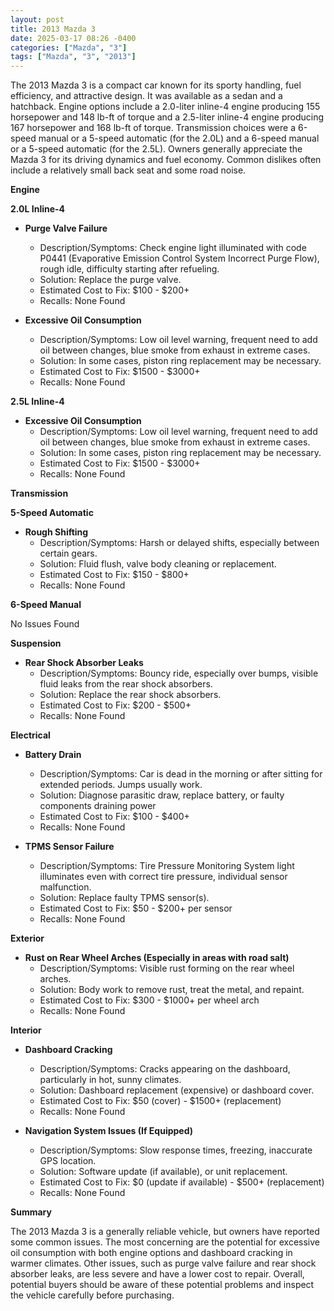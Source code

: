 ```yaml
---
layout: post
title: 2013 Mazda 3
date: 2025-03-17 08:26 -0400
categories: ["Mazda", "3"]
tags: ["Mazda", "3", "2013"]
---
```

The 2013 Mazda 3 is a compact car known for its sporty handling, fuel efficiency, and attractive design. It was available as a sedan and a hatchback. Engine options include a 2.0-liter inline-4 engine producing 155 horsepower and 148 lb-ft of torque and a 2.5-liter inline-4 engine producing 167 horsepower and 168 lb-ft of torque. Transmission choices were a 6-speed manual or a 5-speed automatic (for the 2.0L) and a 6-speed manual or a 5-speed automatic (for the 2.5L). Owners generally appreciate the Mazda 3 for its driving dynamics and fuel economy. Common dislikes often include a relatively small back seat and some road noise.

**Engine**

**2.0L Inline-4**

*   **Purge Valve Failure**
    *   Description/Symptoms: Check engine light illuminated with code P0441 (Evaporative Emission Control System Incorrect Purge Flow), rough idle, difficulty starting after refueling.
    *   Solution: Replace the purge valve.
    *   Estimated Cost to Fix: $100 - $200+
    *   Recalls: None Found

*   **Excessive Oil Consumption**
    *   Description/Symptoms: Low oil level warning, frequent need to add oil between changes, blue smoke from exhaust in extreme cases.
    *   Solution: In some cases, piston ring replacement may be necessary.
    *   Estimated Cost to Fix: $1500 - $3000+
    *   Recalls: None Found

**2.5L Inline-4**

*   **Excessive Oil Consumption**
    *   Description/Symptoms: Low oil level warning, frequent need to add oil between changes, blue smoke from exhaust in extreme cases.
    *   Solution: In some cases, piston ring replacement may be necessary.
    *   Estimated Cost to Fix: $1500 - $3000+
    *   Recalls: None Found

**Transmission**

**5-Speed Automatic**

*   **Rough Shifting**
    *   Description/Symptoms: Harsh or delayed shifts, especially between certain gears.
    *   Solution: Fluid flush, valve body cleaning or replacement.
    *   Estimated Cost to Fix: $150 - $800+
    *   Recalls: None Found

**6-Speed Manual**

No Issues Found

**Suspension**

*   **Rear Shock Absorber Leaks**
    *   Description/Symptoms: Bouncy ride, especially over bumps, visible fluid leaks from the rear shock absorbers.
    *   Solution: Replace the rear shock absorbers.
    *   Estimated Cost to Fix: $200 - $500+
    *   Recalls: None Found

**Electrical**

*   **Battery Drain**
    *   Description/Symptoms: Car is dead in the morning or after sitting for extended periods. Jumps usually work.
    *   Solution: Diagnose parasitic draw, replace battery, or faulty components draining power
    *   Estimated Cost to Fix: $100 - $400+
    *   Recalls: None Found

*   **TPMS Sensor Failure**
    *   Description/Symptoms: Tire Pressure Monitoring System light illuminates even with correct tire pressure, individual sensor malfunction.
    *   Solution: Replace faulty TPMS sensor(s).
    *   Estimated Cost to Fix: $50 - $200+ per sensor
    *   Recalls: None Found

**Exterior**

*   **Rust on Rear Wheel Arches (Especially in areas with road salt)**
    *   Description/Symptoms: Visible rust forming on the rear wheel arches.
    *   Solution: Body work to remove rust, treat the metal, and repaint.
    *   Estimated Cost to Fix: $300 - $1000+ per wheel arch
    *   Recalls: None Found

**Interior**

*   **Dashboard Cracking**
    *   Description/Symptoms: Cracks appearing on the dashboard, particularly in hot, sunny climates.
    *   Solution: Dashboard replacement (expensive) or dashboard cover.
    *   Estimated Cost to Fix: $50 (cover) - $1500+ (replacement)
    *   Recalls: None Found

*   **Navigation System Issues (If Equipped)**
    *   Description/Symptoms: Slow response times, freezing, inaccurate GPS location.
    *   Solution: Software update (if available), or unit replacement.
    *   Estimated Cost to Fix: $0 (update if available) - $500+ (replacement)
    *   Recalls: None Found

**Summary**

The 2013 Mazda 3 is a generally reliable vehicle, but owners have reported some common issues. The most concerning are the potential for excessive oil consumption with both engine options and dashboard cracking in warmer climates. Other issues, such as purge valve failure and rear shock absorber leaks, are less severe and have a lower cost to repair. Overall, potential buyers should be aware of these potential problems and inspect the vehicle carefully before purchasing.

